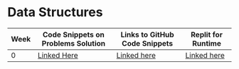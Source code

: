 # Data Structures 

| Week | Code Snippets on Problems Solution | Links to GitHub Code Snippets | Replit for Runtime| 
| ----- | ----- | ----- | ----- |
|     0|[Linked Here](https://github.com/ArnavPalkhiwala/APCSA-Tri3-Individual/tree/gh-pages)| [Linked here](https://github.com/ArnavPalkhiwala/APCSA-Tri3-Individual/blob/main/Main.java)| [Linked here](https://replit.com/@ArnavPalkhiwala/APCSA-Tri3-Individual#.replit)
